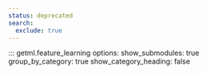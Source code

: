```yaml
---
status: deprecated
search:
  exclude: true
---
```

::: getml.feature_learning
    options:
      show_submodules: true
      group_by_category: true
      show_category_heading: false
